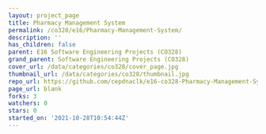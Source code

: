 ```yaml
---
layout: project_page
title: Pharmacy Management System
permalink: /co328/e16/Pharmacy-Management-System/
description: ''
has_children: false
parent: E16 Software Engineering Projects (CO328)
grand_parent: Software Engineering Projects (CO328)
cover_url: /data/categories/co328/cover_page.jpg
thumbnail_url: /data/categories/co328/thumbnail.jpg
repo_url: https://github.com/cepdnaclk/e16-co328-Pharmacy-Management-System
page_url: blank
forks: 3
watchers: 0
stars: 0
started_on: '2021-10-28T10:54:44Z'
---
```


